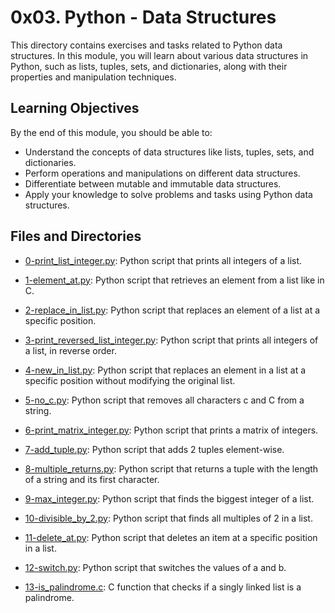 # 0x03. Python - Data Structures

This directory contains exercises and tasks related to Python data structures. In this module, you will learn about various data structures in Python, such as lists, tuples, sets, and dictionaries, along with their properties and manipulation techniques.

## Learning Objectives

By the end of this module, you should be able to:

- Understand the concepts of data structures like lists, tuples, sets, and dictionaries.
- Perform operations and manipulations on different data structures.
- Differentiate between mutable and immutable data structures.
- Apply your knowledge to solve problems and tasks using Python data structures.

## Files and Directories

* [0-print_list_integer.py](./0-print_list_integer.py): Python script that prints all integers of a list.

* [1-element_at.py](./1-element_at.py): Python script that retrieves an element from a list like in C.

* [2-replace_in_list.py](./2-replace_in_list.py): Python script that replaces an element of a list at a specific position.

* [3-print_reversed_list_integer.py](./3-print_reversed_list_integer.py): Python script that prints all integers of a list, in reverse order.

* [4-new_in_list.py](./4-new_in_list.py): Python script that replaces an element in a list at a specific position without modifying the original list.

* [5-no_c.py](./5-no_c.py): Python script that removes all characters c and C from a string.

* [6-print_matrix_integer.py](./6-print_matrix_integer.py): Python script that prints a matrix of integers.

* [7-add_tuple.py](./7-add_tuple.py): Python script that adds 2 tuples element-wise.

* [8-multiple_returns.py](./8-multiple_returns.py): Python script that returns a tuple with the length of a string and its first character.

* [9-max_integer.py](./9-max_integer.py): Python script that finds the biggest integer of a list.

* [10-divisible_by_2.py](./10-divisible_by_2.py): Python script that finds all multiples of 2 in a list.

* [11-delete_at.py](./11-delete_at.py): Python script that deletes an item at a specific position in a list.

* [12-switch.py](./12-switch.py): Python script that switches the values of a and b.

* [13-is_palindrome.c](./13-is_palindrome.c): C function that checks if a singly linked list is a palindrome.
